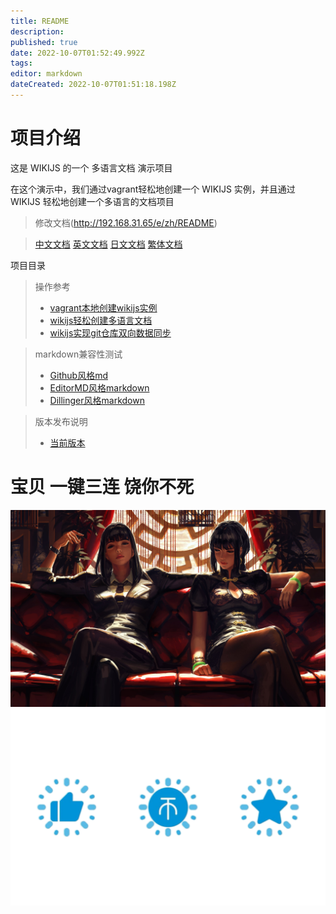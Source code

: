 ```yaml
---
title: README
description: 
published: true
date: 2022-10-07T01:52:49.992Z
tags: 
editor: markdown
dateCreated: 2022-10-07T01:51:18.198Z
---
```


# 项目介绍

这是 WIKIJS 的一个 多语言文档 演示项目

在这个演示中，我们通过vagrant轻松地创建一个 WIKIJS 实例，并且通过 WIKIJS 轻松地创建一个多语言的文档项目

> 修改文档(http://192.168.31.65/e/zh/README)


> [中文文档](/README.md)
> [英文文档](/en/README.md)
> [日文文档](/ja/README.md)
> [繁体文档](/zh-tw/README.md)


项目目录

> 操作参考
> * [vagrant本地创建wikijs实例](/操作参考/vagrant本地创建wikijs实例.md)
> * [wikijs轻松创建多语言文档](/操作参考/wikijs轻松创建多语言文档.md)
> * [wikijs实现git仓库双向数据同步](/操作参考/wikijs实现git仓库双向数据同步.md)

> markdown兼容性测试
> * [Github风格md](/Markdown兼容性测试/Github风格md.md)
> * [EditorMD风格markdown](/Markdown兼容性测试/EditorMD风格markdown.md)
> * [Dillinger风格markdown](/Markdown兼容性测试/Dillinger风格markdown.md)


> 版本发布说明
> * [当前版本](/项目版本说明/当前版本.md)






# 宝贝 一键三连 饶你不死
![图像_96f489e1.jpg](/images/图像_96f489e1.jpg)
![css_案例」b站一键三连动画效果_哔哩哔哩_bilibili.png](/images/css_案例」b站一键三连动画效果_哔哩哔哩_bilibili.png)